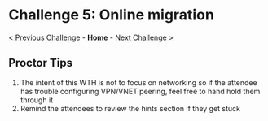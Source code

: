 # Challenge 5: Online migration

[< Previous Challenge](./04-offline-cutover-validation.md) - **[Home](../README.md)** - [Next Challenge >](./06-online-cutover-validation.md)

## Proctor Tips

1) The intent of this WTH is not to focus on networking so if the attendee has trouble configuring VPN/VNET peering, feel free to hand hold them through it
1) Remind the attendees to review the hints section if they get stuck
